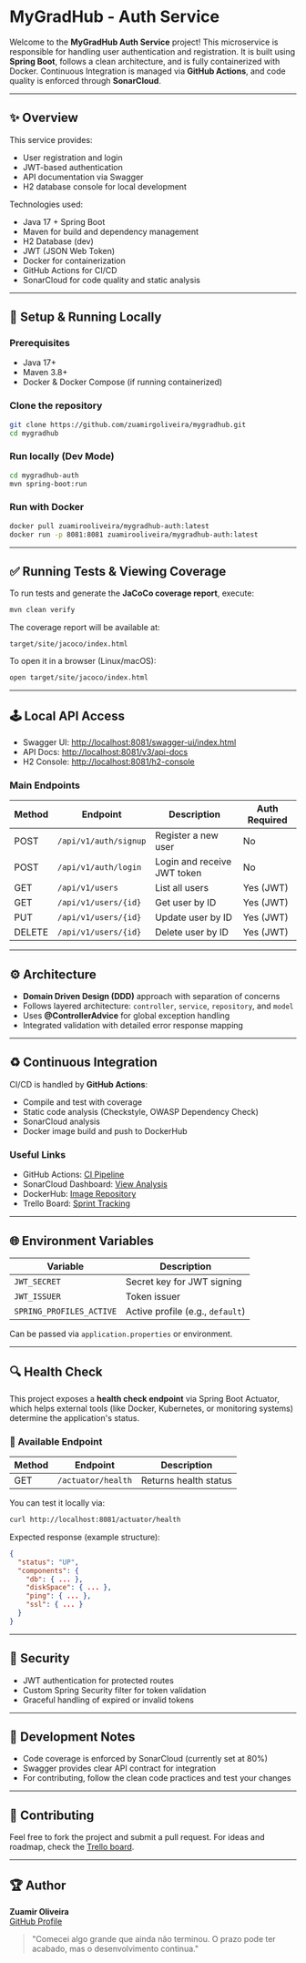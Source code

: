 # MyGradHub - Auth Service

Welcome to the **MyGradHub Auth Service** project! This microservice is responsible for handling user authentication and registration. It is built using **Spring Boot**, follows a clean architecture, and is fully containerized with Docker. Continuous Integration is managed via **GitHub Actions**, and code quality is enforced through **SonarCloud**.

---

## ✨ Overview

This service provides:

- User registration and login  
- JWT-based authentication  
- API documentation via Swagger  
- H2 database console for local development  

Technologies used:

- Java 17 + Spring Boot  
- Maven for build and dependency management  
- H2 Database (dev)  
- JWT (JSON Web Token)  
- Docker for containerization  
- GitHub Actions for CI/CD  
- SonarCloud for code quality and static analysis  

---

## 🚀 Setup & Running Locally

### Prerequisites

- Java 17+  
- Maven 3.8+  
- Docker & Docker Compose (if running containerized)  

### Clone the repository

```bash
git clone https://github.com/zuamirgoliveira/mygradhub.git
cd mygradhub
```

### Run locally (Dev Mode)

```bash
cd mygradhub-auth
mvn spring-boot:run
```

### Run with Docker

```bash
docker pull zuamirooliveira/mygradhub-auth:latest
docker run -p 8081:8081 zuamirooliveira/mygradhub-auth:latest
```

---

## ✅ Running Tests & Viewing Coverage

To run tests and generate the **JaCoCo coverage report**, execute:

```bash
mvn clean verify
```

The coverage report will be available at:

```
target/site/jacoco/index.html
```

To open it in a browser (Linux/macOS):

```bash
open target/site/jacoco/index.html
```

---

## 🕹️ Local API Access

- Swagger UI: [http://localhost:8081/swagger-ui/index.html](http://localhost:8081/swagger-ui/index.html)  
- API Docs: [http://localhost:8081/v3/api-docs](http://localhost:8081/v3/api-docs)  
- H2 Console: [http://localhost:8081/h2-console](http://localhost:8081/h2-console)  

### Main Endpoints

| Method | Endpoint                    | Description                 | Auth Required |
|--------|-----------------------------|-----------------------------|----------------|
| POST   | `/api/v1/auth/signup`       | Register a new user         | No             |
| POST   | `/api/v1/auth/login`        | Login and receive JWT token | No             |
| GET    | `/api/v1/users`             | List all users              | Yes (JWT)      |
| GET    | `/api/v1/users/{id}`        | Get user by ID              | Yes (JWT)      |
| PUT    | `/api/v1/users/{id}`        | Update user by ID           | Yes (JWT)      |
| DELETE | `/api/v1/users/{id}`        | Delete user by ID           | Yes (JWT)      |

---

## ⚙️ Architecture

- **Domain Driven Design (DDD)** approach with separation of concerns  
- Follows layered architecture: `controller`, `service`, `repository`, and `model`  
- Uses **@ControllerAdvice** for global exception handling  
- Integrated validation with detailed error response mapping  

---

## ♻️ Continuous Integration

CI/CD is handled by **GitHub Actions**:

- Compile and test with coverage  
- Static code analysis (Checkstyle, OWASP Dependency Check)  
- SonarCloud analysis  
- Docker image build and push to DockerHub  

### Useful Links

- GitHub Actions: [CI Pipeline](https://github.com/zuamirgoliveira/mygradhub/actions)  
- SonarCloud Dashboard: [View Analysis](https://sonarcloud.io/summary/overall?id=com-mygradhub-mygradhub-auth&branch=main)  
- DockerHub: [Image Repository](https://hub.docker.com/r/zuamirooliveira/mygradhub-auth/tags)  
- Trello Board: [Sprint Tracking](https://trello.com/b/fSosNXoX/kanban-my-grad-hub-sprint1)  

---

## 🌐 Environment Variables

| Variable                 | Description                      |
|--------------------------|----------------------------------|
| `JWT_SECRET`             | Secret key for JWT signing       |
| `JWT_ISSUER`             | Token issuer                     |
| `SPRING_PROFILES_ACTIVE` | Active profile (e.g., `default`) |

Can be passed via `application.properties` or environment.

---

## 🔍 Health Check

This project exposes a **health check endpoint** via Spring Boot Actuator, which helps external tools (like Docker, Kubernetes, or monitoring systems) determine the application's status.

### 🧪 Available Endpoint

| Method | Endpoint           | Description            |
|--------|--------------------|------------------------|
| GET    | `/actuator/health` | Returns health status  |

You can test it locally via:

```bash
curl http://localhost:8081/actuator/health
```

Expected response (example structure):

```json
{
  "status": "UP",
  "components": {
    "db": { ... },
    "diskSpace": { ... },
    "ping": { ... },
    "ssl": { ... }
  }
}
```

---

## 🚫 Security

- JWT authentication for protected routes  
- Custom Spring Security filter for token validation  
- Graceful handling of expired or invalid tokens  

---

## 🚧 Development Notes

- Code coverage is enforced by SonarCloud (currently set at 80%)  
- Swagger provides clear API contract for integration  
- For contributing, follow the clean code practices and test your changes  

---

## 🙌 Contributing

Feel free to fork the project and submit a pull request. For ideas and roadmap, check the [Trello board](https://trello.com/b/fSosNXoX/kanban-my-grad-hub-sprint1).

---

## 🏆 Author

**Zuamir Oliveira**  
[GitHub Profile](https://github.com/zuamirgoliveira)

> "Comecei algo grande que ainda não terminou. O prazo pode ter acabado, mas o desenvolvimento continua."
